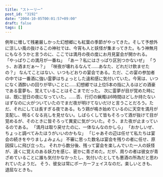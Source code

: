 ```yaml
---
title: "ストーリー"
post_id: "3192"
date: "2004-10-05T00:01:57+09:00"
draft: false
tags: []
---
```



例年に増して残暑厳しかった幻想郷にも紅葉の季節がやってきた。そして予想外に涼しい風の抜けるこの神社では、今宵も人と妖怪が集まってきた。もう神無月にもなろうかと言うのに、ここでは満月の夜の度にお月見宴会が開かれる。 「やっぱりこの満月が一番ね」 「あー？私にはさっぱり区別つかないぜ」 「うぅ、お酒まだぁ～？」 「咲夜が壊れるなんて……あなた、どれだけ飲ませたの？」 なんてことはない、いつもどおりの宴会である。ただ、この宴の参加者の中では一番酒に強い霊夢はちょっとした違和感に気付いていた。今宵は、いつになく酒酔いの回りが早いことに……幻想郷では上位5本の指に入るほどの酒豪である霊夢も、覚えていることはそこまでだった。 次に霊夢が目が覚めた時には、既に翌日の夜になっていた。……否、行灯の蝋燭は6時間ほどしか持たないはずなのに火がついていたのでまだ夜が明けてないだけと言うことだろう。ただ、それにしては長すぎる夜である。もう鶏が鳴き始めているのに天空を満月が支配し、明るくなる兆しを見せない。しばらくして皆もそろって酒が抜けて目が覚めるが、そのときに皆そろって異変に気がついた。そう、また夜が止まっているのである。 「満月は取り戻せたのに、一体なんなのかしら」 「おかしいぜ、ちょっと調べてみたほうがいいのかもな」 「じゃあその辺は任せて私たちは宴会の続きをやりましょみょん」 不審に思った数名は宴会を残りの者に任せ、原因探しに飛び立った。 それから数分後、残って宴会を楽しんでいた一人の妖怪が、遠くに覚えのある妖力を感じ、密かに青ざめた。だが、周りの者は彼女が青ざめていることに誰も気付かなかったし、気付いたとしても悪酒の所為だと思われていたようだ。 そう、彼女は常にポーカーフェイスなのだ。楽しいときも、退屈なときも。
